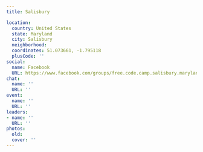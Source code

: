 ```yaml
---
title: Salisbury

location:
  country: United States
  state: Maryland
  city: Salisbury
  neighborhood: 
  coordinates: 51.073661, -1.795118
  plusCode: ''
social:
  name: Facebook
  URL: https://www.facebook.com/groups/free.code.camp.salisbury.maryland
chat:
  name: ''
  URL: ''
event:
  name: ''
  URL: ''
leaders:
- name: ''
  URL: ''
photos:
  old: 
  cover: ''
---
```

